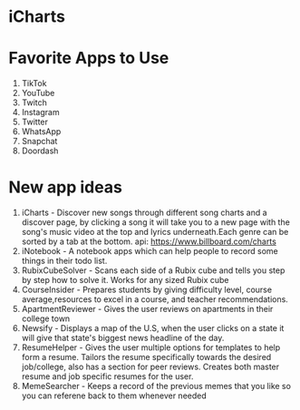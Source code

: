 # iCharts


# Favorite Apps to Use
1. TikTok
2. YouTube
3. Twitch
4. Instagram
5. Twitter
6. WhatsApp
7. Snapchat
8. Doordash


# New app ideas
1. iCharts - Discover new songs through different song charts and a discover page, by clicking a song it will take you to a new page with the song's music video at the top and lyrics underneath.Each genre can be sorted by a tab at the bottom. api: https://www.billboard.com/charts
2. iNotebook - A notebook apps which can help people to record some things in their todo list.
3. RubixCubeSolver - Scans each side of a Rubix cube and tells you step by step how to solve it. Works for any sized Rubix cube
4. CourseInsider - Prepares students by giving difficulty level, course average,resources to excel in a course, and teacher recommendations.
5. ApartmentReviewer - Gives the user reviews on apartments in their college town
6. Newsify - Displays a map of the U.S, when the user clicks on a state it will give that state's biggest news headline of the day.
7. ResumeHelper - Gives the user multiple options for templates to help form a resume. Tailors the resume specifically towards the desired job/college, also has a section for peer reviews. Creates both master resume and job specific resumes for the user.
8. MemeSearcher - Keeps a record of the previous memes that you like so you can referene back to them whenever needed

    

